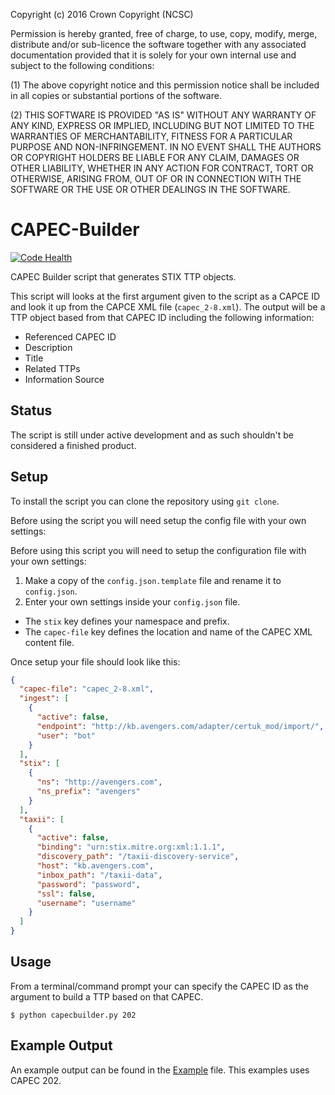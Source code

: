 Copyright (c) 2016 Crown Copyright (NCSC)

Permission is hereby granted, free of charge, to use, copy, modify, merge, distribute and/or sub-licence the software together with any associated documentation provided that it is solely for your own internal use and subject to the following conditions:

(1) The above copyright notice and this permission notice shall be included in all copies or substantial portions of the software.

(2) THIS SOFTWARE IS PROVIDED "AS IS" WITHOUT ANY WARRANTY OF ANY KIND, EXPRESS OR IMPLIED, INCLUDING BUT NOT LIMITED TO THE WARRANTIES OF MERCHANTABILITY, FITNESS FOR A PARTICULAR PURPOSE AND NON-INFRINGEMENT. IN NO EVENT SHALL THE AUTHORS OR COPYRIGHT HOLDERS BE LIABLE FOR ANY CLAIM, DAMAGES OR OTHER LIABILITY, WHETHER IN ANY ACTION FOR CONTRACT, TORT OR OTHERWISE, ARISING FROM, OUT OF OR IN CONNECTION WITH THE SOFTWARE OR THE USE OR OTHER DEALINGS IN THE SOFTWARE.

# CAPEC-Builder

[![Code Health](https://landscape.io/github/ncscuk/capec-builder/master/landscape.svg?style=flat)](https://landscape.io/github/ncsc/capec-builder/master)

CAPEC Builder script that generates STIX TTP objects.

This script will looks at the first argument given to the script as a CAPCE ID and look it up from the CAPCE XML file (`capec_2-8.xml`). The output will be a TTP object based from that CAPEC ID including the following information:

- Referenced CAPEC ID
- Description
- Title
- Related TTPs
- Information Source

## Status

The script is still under active development and as such shouldn't be considered a finished product.

## Setup

To install the script you can clone the repository using `git clone`.

Before using the script you will need setup the config file with your own settings:

Before using this script you will need to setup the configuration file with your own settings:

1. Make a copy of the `config.json.template` file and rename it to `config.json`.
2. Enter your own settings inside your `config.json` file.

  - The `stix` key defines your namespace and prefix.
  - The `capec-file` key defines the location and name of the CAPEC XML content file.

Once setup your file should look like this:

```json
{
  "capec-file": "capec_2-8.xml",
  "ingest": [
    {
      "active": false,
      "endpoint": "http://kb.avengers.com/adapter/certuk_mod/import/",
      "user": "bot"
    }
  ],
  "stix": [
    {
      "ns": "http://avengers.com",
      "ns_prefix": "avengers"
    }
  ],
  "taxii": [
    {
      "active": false,
      "binding": "urn:stix.mitre.org:xml:1.1.1",
      "discovery_path": "/taxii-discovery-service",
      "host": "kb.avengers.com",
      "inbox_path": "/taxii-data",
      "password": "password",
      "ssl": false,
      "username": "username"
    }
  ]
}
```

## Usage

From a terminal/command prompt your can specify the CAPEC ID as the argument to build a TTP based on that CAPEC.

```
$ python capecbuilder.py 202
```

## Example Output

An example output can be found in the [Example](Example-Package-c4b7c3c3-4c78-4eda-8715-1f00aa48d918.xml) file. This examples uses CAPEC 202.

